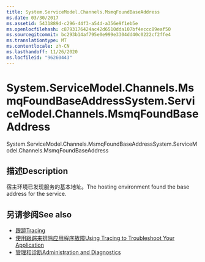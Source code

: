 ```yaml
---
title: System.ServiceModel.Channels.MsmqFoundBaseAddress
ms.date: 03/30/2017
ms.assetid: 5431889d-c296-44f3-a54d-a356e9f1eb5e
ms.openlocfilehash: c8793176424ac42d6510dda107bf4eccc89eaf50
ms.sourcegitcommit: bc293b14af795e0e999e3304dd40c0222cf2ffe4
ms.translationtype: MT
ms.contentlocale: zh-CN
ms.lasthandoff: 11/26/2020
ms.locfileid: "96260443"
---
```

# <a name="systemservicemodelchannelsmsmqfoundbaseaddress"></a><span data-ttu-id="74968-102">System.ServiceModel.Channels.MsmqFoundBaseAddress</span><span class="sxs-lookup"><span data-stu-id="74968-102">System.ServiceModel.Channels.MsmqFoundBaseAddress</span></span>

<span data-ttu-id="74968-103">System.ServiceModel.Channels.MsmqFoundBaseAddress</span><span class="sxs-lookup"><span data-stu-id="74968-103">System.ServiceModel.Channels.MsmqFoundBaseAddress</span></span>  
  
## <a name="description"></a><span data-ttu-id="74968-104">描述</span><span class="sxs-lookup"><span data-stu-id="74968-104">Description</span></span>  

 <span data-ttu-id="74968-105">宿主环境已发现服务的基本地址。</span><span class="sxs-lookup"><span data-stu-id="74968-105">The hosting environment found the base address for the service.</span></span>  
  
## <a name="see-also"></a><span data-ttu-id="74968-106">另请参阅</span><span class="sxs-lookup"><span data-stu-id="74968-106">See also</span></span>

- [<span data-ttu-id="74968-107">跟踪</span><span class="sxs-lookup"><span data-stu-id="74968-107">Tracing</span></span>](index.md)
- [<span data-ttu-id="74968-108">使用跟踪来排除应用程序故障</span><span class="sxs-lookup"><span data-stu-id="74968-108">Using Tracing to Troubleshoot Your Application</span></span>](using-tracing-to-troubleshoot-your-application.md)
- [<span data-ttu-id="74968-109">管理和诊断</span><span class="sxs-lookup"><span data-stu-id="74968-109">Administration and Diagnostics</span></span>](../index.md)
